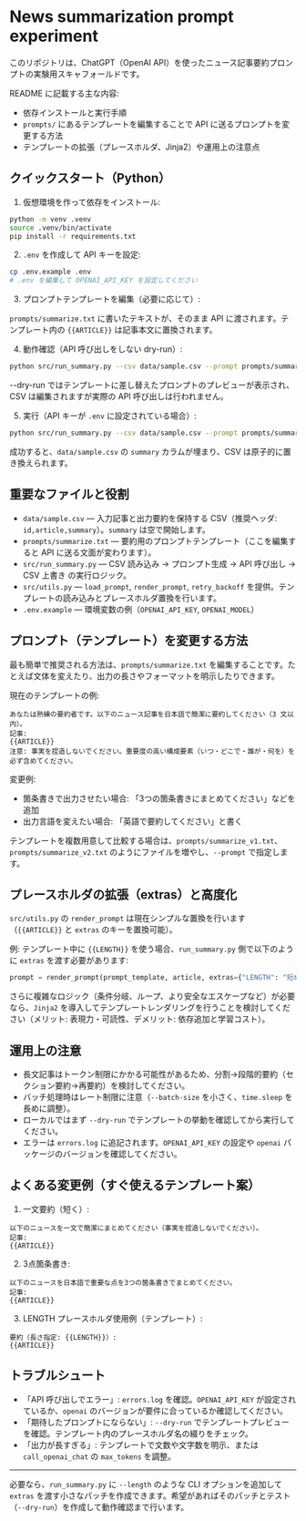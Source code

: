 # News summarization prompt experiment

このリポジトリは、ChatGPT（OpenAI API）を使ったニュース記事要約プロンプトの実験用スキャフォールドです。

README に記載する主な内容:
- 依存インストールと実行手順
- `prompts/` にあるテンプレートを編集することで API に送るプロンプトを変更する方法
- テンプレートの拡張（プレースホルダ、Jinja2）や運用上の注意点

## クイックスタート（Python）

1. 仮想環境を作って依存をインストール:

```bash
python -m venv .venv
source .venv/bin/activate
pip install -r requirements.txt
```

2. `.env` を作成して API キーを設定:

```bash
cp .env.example .env
# .env を編集して OPENAI_API_KEY を設定してください
```

3. プロンプトテンプレートを編集（必要に応じて）:

`prompts/summarize.txt` に書いたテキストが、そのまま API に渡されます。テンプレート内の `{{ARTICLE}}` は記事本文に置換されます。

4. 動作確認（API 呼び出しをしない dry-run）:

```bash
python src/run_summary.py --csv data/sample.csv --prompt prompts/summarize.txt --dry-run
```

--dry-run ではテンプレートに差し替えたプロンプトのプレビューが表示され、CSV は編集されますが実際の API 呼び出しは行われません。

5. 実行（API キーが `.env` に設定されている場合）:

```bash
python src/run_summary.py --csv data/sample.csv --prompt prompts/summarize.txt
```

成功すると、`data/sample.csv` の `summary` カラムが埋まり、CSV は原子的に置き換えられます。

## 重要なファイルと役割
- `data/sample.csv` — 入力記事と出力要約を保持する CSV（推奨ヘッダ: `id,article,summary`）。`summary` は空で開始します。
- `prompts/summarize.txt` — 要約用のプロンプトテンプレート（ここを編集すると API に送る文面が変わります）。
- `src/run_summary.py` — CSV 読み込み → プロンプト生成 → API 呼び出し → CSV 上書き の実行ロジック。
- `src/utils.py` — `load_prompt`, `render_prompt`, `retry_backoff` を提供。テンプレートの読み込みとプレースホルダ置換を行います。
- `.env.example` — 環境変数の例（`OPENAI_API_KEY`, `OPENAI_MODEL`）

## プロンプト（テンプレート）を変更する方法

最も簡単で推奨される方法は、`prompts/summarize.txt` を編集することです。たとえば文体を変えたり、出力の長さやフォーマットを明示したりできます。

現在のテンプレートの例:

```
あなたは熟練の要約者です。以下のニュース記事を日本語で簡潔に要約してください（3 文以内）。
記事:
{{ARTICLE}}
注意: 事実を捏造しないでください。重要度の高い構成要素（いつ・どこで・誰が・何を）を必ず含めてください。
```

変更例:
- 箇条書きで出力させたい場合: 「3つの箇条書きにまとめてください」などを追加
- 出力言語を変えたい場合: 「英語で要約してください」と書く

テンプレートを複数用意して比較する場合は、`prompts/summarize_v1.txt`、`prompts/summarize_v2.txt` のようにファイルを増やし、`--prompt` で指定します。

## プレースホルダの拡張（extras）と高度化

`src/utils.py` の `render_prompt` は現在シンプルな置換を行います（`{{ARTICLE}}` と `extras` のキーを置換可能）。

例: テンプレート中に `{{LENGTH}}` を使う場合、`run_summary.py` 側で以下のように `extras` を渡す必要があります:

```py
prompt = render_prompt(prompt_template, article, extras={"LENGTH": "短め（1文）"})
```

さらに複雑なロジック（条件分岐、ループ、より安全なエスケープなど）が必要なら、`Jinja2` を導入してテンプレートレンダリングを行うことを検討してください（メリット: 表現力・可読性、デメリット: 依存追加と学習コスト）。

## 運用上の注意
- 長文記事はトークン制限にかかる可能性があるため、分割→段階的要約（セクション要約→再要約）を検討してください。
- バッチ処理時はレート制限に注意（`--batch-size` を小さく、`time.sleep` を長めに調整）。
- ローカルではまず `--dry-run` でテンプレートの挙動を確認してから実行してください。
- エラーは `errors.log` に追記されます。`OPENAI_API_KEY` の設定や `openai` パッケージのバージョンを確認してください。

## よくある変更例（すぐ使えるテンプレート案）

1) 一文要約（短く）:

```
以下のニュースを一文で簡潔にまとめてください（事実を捏造しないでください）。
記事:
{{ARTICLE}}
```

2) 3点箇条書き:

```
以下のニュースを日本語で重要な点を3つの箇条書きでまとめてください。
記事:
{{ARTICLE}}
```

3) LENGTH プレースホルダ使用例（テンプレート）:

```
要約（長さ指定: {{LENGTH}}）:
{{ARTICLE}}
```

## トラブルシュート
- 「API 呼び出しでエラー」: `errors.log` を確認。`OPENAI_API_KEY` が設定されているか、`openai` のバージョンが要件に合っているか確認してください。
- 「期待したプロンプトにならない」: `--dry-run` でテンプレートプレビューを確認。テンプレート内のプレースホルダ名の綴りをチェック。
- 「出力が長すぎる」: テンプレートで文数や文字数を明示、または `call_openai_chat` の `max_tokens` を調整。

---

必要なら、`run_summary.py` に `--length` のような CLI オプションを追加して `extras` を渡す小さなパッチを作成できます。希望があればそのパッチとテスト（`--dry-run`）を作成して動作確認まで行います。

